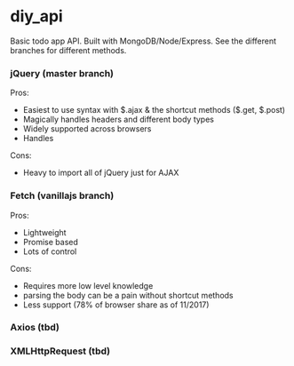 # diy_api
Basic todo app API. Built with MongoDB/Node/Express. See the different branches for different methods. 

### jQuery (master branch)

Pros:
  - Easiest to use syntax with $.ajax & the shortcut methods ($.get, $.post)
  - Magically handles headers and different body types
  - Widely supported across browsers
  - Handles 
  
Cons:
  - Heavy to import all of jQuery just for AJAX
  
### Fetch (vanillajs branch)

Pros:
  - Lightweight
  - Promise based
  - Lots of control 
 
Cons:
  - Requires more low level knowledge
  - parsing the body can be a pain without shortcut methods
  - Less support (78% of browser share as of 11/2017)
  
### Axios (tbd)

### XMLHttpRequest (tbd)
  
